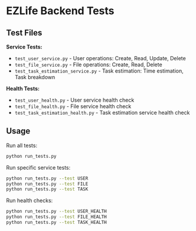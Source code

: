 # EZLife Backend Tests

## Test Files

**Service Tests:**
- `test_user_service.py` - User operations: Create, Read, Update, Delete
- `test_file_service.py` - File operations: Create, Read, Delete  
- `test_task_estimation_service.py` - Task estimation: Time estimation, Task breakdown

**Health Tests:**
- `test_user_health.py` - User service health check
- `test_file_health.py` - File service health check
- `test_task_estimation_health.py` - Task estimation service health check

## Usage

Run all tests:
```bash
python run_tests.py
```

Run specific service tests:
```bash
python run_tests.py --test USER
python run_tests.py --test FILE
python run_tests.py --test TASK
```

Run health checks:
```bash
python run_tests.py --test USER_HEALTH
python run_tests.py --test FILE_HEALTH
python run_tests.py --test TASK_HEALTH
```
